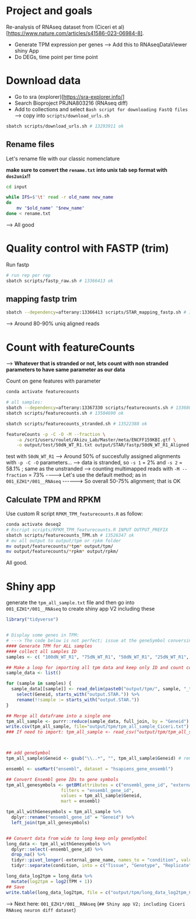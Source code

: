 # Project and goals 

Re-analysis of RNAseq dataset from (Ciceri et al)[https://www.nature.com/articles/s41586-023-06984-8].

- Generate TPM expression per genes
--> Add this to RNAseqDataViewer shiny App
- Do DEGs, time point per time point



# Download data


- Go to sra (explorer)[https://sra-explorer.info/]
- Search Bioproject PRJNA803216 (RNAseq diff)
- Add to collections and select `Bash script for downloading FastQ files` --> copy into `scripts/download_urls.sh`

```bash
sbatch scripts/download_urls.sh # 13293911 ok

```

## Rename files

Let's rename file with our classic nomenclature

**make sure to convert the `rename.txt` into unix tab sep  format with `dos2unix`!!**

```bash
cd input

while IFS=$'\t' read -r old_name new_name
do
    mv "$old_name" "$new_name"
done < rename.txt
```

--> All good 




# Quality control with FASTP (trim)

Run fastp
```bash
# run rep per rep
sbatch scripts/fastp_raw.sh # 13366413 ok
```


## mapping fastp trim

```bash
sbatch --dependency=afterany:13366413 scripts/STAR_mapping_fastp.sh # 13367330 ok
```

--> Around 80-90% uniq aligned reads



# Count with featureCounts


--> **Whatever that is stranded or not, lets count with non stranded parameters to have same parameter as our data**


Count on gene features with parameter
```bash
conda activate featurecounts

# all samples:
sbatch --dependency=afterany:13367330 scripts/featurecounts.sh # 13368068 bad wrong gtf
sbatch scripts/featurecounts.sh # 13504690 ok

sbatch scripts/featurecounts_stranded.sh # 13522388 ok

featureCounts -p -C -O -M --fraction \
	-a /scr1/users/roulet/Akizu_Lab/Master/meta/ENCFF159KBI.gtf \
	-o output/test/50dN_WT_R1.txt output/STAR/fastp/50dN_WT_R1_Aligned.sortedByCoord.out.bam


```
test with `50dN_WT_R1`
--> Around 50% of succesfully assigned alignments with `-p -C -O` parameters...
--> data is stranded, so `-s 1` = 2% and `-s 2` = 58.1% ; same as the unstranded
--> counting multimapped reads with `-M --fraction` = 73%
----> Let's use the default method; as in `001_EZH1*/001__RNAseq`
------> So overall 50-75% alignment; that is OK


## Calculate TPM and RPKM


Use custom R script `RPKM_TPM_featurecounts.R` as follow:
```bash
conda activate deseq2
# Rscript scripts/RPKM_TPM_featurecounts.R INPUT OUTPUT_PREFIX
sbatch scripts/featurecounts_TPM.sh # 13526347 ok
# mv all output to output/tpm or rpkm folder
mv output/featurecounts/*tpm* output/tpm/
mv output/featurecounts/*rpkm* output/rpkm/
```

All good. 


# Shiny app


generate the `tpm_all_sample.txt` file and then go into `001_EZH1*/001__RNAseq` to create shiny app V2 including these

```R
library("tidyverse")


# Display some genes in TPM: 
# ---> The code below is not perfect; issue at the geneSymbol conversin; to troubleshoot later; but it work
#### Generate TPM for ALL samples
#### collect all samples ID
samples <- c( "100dN_WT_R1", "75dN_WT_R1", "50dN_WT_R1", "25dN_WT_R1", "NPC_WT_R1", "ESC_WT_R1","100dN_WT_R2", "75dN_WT_R2",  "50dN_WT_R2",    "25dN_WT_R2","NPC_WT_R2", "ESC_WT_R2", "100dN_WT_R3",  "75dN_WT_R3", "50dN_WT_R3",  "25dN_WT_R3",  "NPC_WT_R3",  "ESC_WT_R3")

## Make a loop for importing all tpm data and keep only ID and count column
sample_data <- list()

for (sample in samples) {
  sample_data[[sample]] <- read_delim(paste0("output/tpm/", sample, "_tpm.txt"), delim = "\t", escape_double = FALSE, trim_ws = TRUE) %>%
    select(Geneid, starts_with("output.STAR.")) %>%
    rename(!!sample := starts_with("output.STAR."))
}

## Merge all dataframe into a single one
tpm_all_sample <- purrr::reduce(sample_data, full_join, by = "Geneid")
write.csv(tpm_all_sample, file="output/tpm/tpm_all_sample_Ciceri.txt")
### If need to import: tpm_all_sample <- read_csv("output/tpm/tpm_all_sample_Ciceri.txt") %>% dplyr::select(-"...1") #To import



## add geneSymbol
tpm_all_sample$Geneid <- gsub("\\..*", "", tpm_all_sample$Geneid) # remove Ensembl gene id version

ensembl <- useMart("ensembl", dataset = "hsapiens_gene_ensembl")

## Convert Ensembl gene IDs to gene symbols
tpm_all_genesymbols <- getBM(attributes = c("ensembl_gene_id", "external_gene_name"),
                     filters = "ensembl_gene_id",
                     values = tpm_all_sample$Geneid,
                     mart = ensembl)

tpm_all_withGenesymbols = tpm_all_sample %>% 
  dplyr::rename("ensembl_gene_id" = "Geneid") %>%
  left_join(tpm_all_genesymbols)


## Convert data from wide to long keep only geneSymbol
long_data <- tpm_all_withGenesymbols %>% 
  dplyr::select(-ensembl_gene_id) %>%
  drop_na() %>%
  tidyr::pivot_longer(-external_gene_name, names_to = "condition", values_to = "TPM") %>% 
  tidyr::separate(condition, into = c("Tissue", "Genotype", "Replicate"), sep = "_")

long_data_log2tpm = long_data %>%
  mutate(log2tpm = log2(TPM + 1))
## Save
write.table(long_data_log2tpm, file = c("output/tpm/long_data_log2tpm_Ciceri.txt"), sep = "\t", quote = FALSE, row.names = FALSE)


```


--> Next here: `001_EZH1*/001__RNAseq` (`## Shiny app V2; including Ciceri RNAseq neuron diff dataset`)







